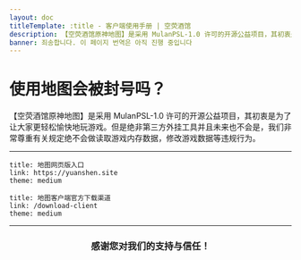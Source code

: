 ```yaml
---
layout: doc
titleTemplate: :title - 客户端使用手册 | 空荧酒馆
description: 【空荧酒馆原神地图】是采用 MulanPSL-1.0 许可的开源公益项目，其初衷是为了让大家更轻松愉快地玩游戏。但是绝非第三方外挂工具并且未来也不会是，我们非常尊重有关规定绝不会做读取游戏内存数据，修改游戏数据等违规行为。
banner: 죄송합니다. 이 페이지 번역은 아직 진행 중입니다
---
```


[文：使用地图会被封号吗？]: # 'https://support.qq.com/products/321980/faqs/97654'

# 使用地图会被封号吗？

【空荧酒馆原神地图】是采用 MulanPSL-1.0 许可的开源公益项目，其初衷是为了让大家更轻松愉快地玩游戏。但是绝非第三方外挂工具并且未来也不会是，我们非常尊重有关规定绝不会做读取游戏内存数据，修改游戏数据等违规行为。

---

```card
title: 地图网页版入口
link: https://yuanshen.site
theme: medium
```

```card
title: 地图客户端官方下载渠道
link: /download-client
theme: medium
```

---

 <div style="text-align: center;"><h3>感谢您对我们的支持与信任！</h3></div>
